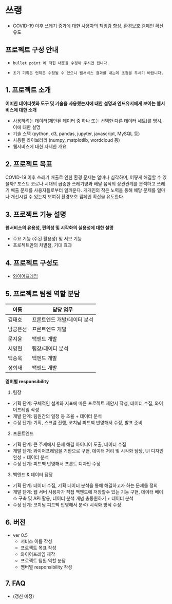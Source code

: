 # 쓰랭
- COVID-19 이후 쓰레기 증가에 대한 사용자의 책임감 향상, 환경보호 캠페인 확산 유도  

## 프로젝트 구성 안내

* `bullet point 에 적힌 내용을 수정해 주시면 됩니다.`

* `초기 기획은 언제든 수정될 수 있으니 웹서비스 결과를 내는데 초점을 두시기 바랍니다.`

## 1. 프로젝트 소개

**어떠한 데이터셋와 도구 및 기술을 사용했는지에 대한 설명과 엔드유저에게 보이는 웹서비스에 대한 소개**

  - 사용하려는 데이터(제안된 데이터 중 하나 또는 선택한 다른 데이터 세트)를 명시, 이에 대한 설명
  - 기술 스택 (python, d3, pandas, jupyter, javascript, MySQL 등)
  - 사용된 라이브러리 (numpy, matplotlib, wordcloud 등)
  - 웹서비스에 대한 자세한 개요

## 2. 프로젝트 목표
  COVID-19 이후 쓰레기 배출로 인한 환경 문제는 얼마나 심각하며, 어떻게 해결할 수 있을까?
  포스트 코로나 시대의 급증한 쓰레기양과 배달 음식의 상관관계를 분석하고 쓰레기 배출 문제를 사용자들로부터 일깨운다. 개개인의 작은 노력을 통해 해당 문제를 얼마나 개선시킬 수 있는지 보여줘 환경보호 캠페인 확산을 유도한다.

## 3. 프로젝트 기능 설명

**웹서비스의 유용성, 편의성 및 시각화의 실용성에 대한 설명**
  - 주요 기능 (주된 활용성) 및 서브 기능
  - 프로젝트만의 차별점, 기대 효과

## 4. 프로젝트 구성도
  - [와이어프레임](https://whimsical.com/elice-Ba4scYLvFB3ySKtkpj3Abd)

## 5. 프로젝트 팀원 역할 분담
| 이름 | 담당 업무 |
| ------ | ------ |
| 김태호 | 프론트엔드 개발/데이터 분석 |
| 남궁은선 | 프론트엔드 개발 |
| 문지윤 | 백엔드 개발 |
| 서명현 | 팀장/데이터 분석 |
| 백승욱 | 백엔드 개발 |
| 정희재 | 백엔드 개발 |


**멤버별 responsibility**

1. 팀장 

- 기획 단계: 구체적인 설계와 지표에 따른 프로젝트 제안서 작성, 데이터 수집, 와이어프레임 작성
- 개발 단계: 팀원간의 일정 등 조율 + 데이터 분석
- 수정 단계: 기획, 스크럼 진행, 코치님 피드백 반영해서 수정, 발표 준비

2. 프론트엔드 

- 기획 단계: 큰 주제에서 문제 해결 아이디어 도출, 데이터 수집
- 개발 단계: 와이어프레임을 기반으로 구현, 데이터 처리 및 시각화 담당, UI 디자인 완성 + 데이터 분석
- 수정 단계: 피드백 반영해서 프론트 디자인 수정

 3. 백엔드 & 데이터 담당  

- 기획 단계: 데이터 수집, 기획 데이터 분석을 통해 해결하고자 하는 문제를 정의
- 개발 단계: 웹 서버 사용자가 직접 백엔드에 저장할수 있는 기능 구현, 데이터 베이스 구축 및 API 활용, 데이터 분석 개념 총동원하기 + 데이터 분석
- 수정 단계: 코치님 피드백 반영해서 분석/ 시각화 방식 수정

## 6. 버전
  - ver 0.5
    - 서비스 이름 작성
    - 프로젝트 목표 작성
    - 와이어프레임 제작
    - 프로젝트 팀원 역할 분담
    - 멤버별 responsibility 작성

## 7. FAQ
  - (갱신 예정)